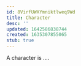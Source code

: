 ```yaml
---
id: 8VirfUWXYmniktlweq9Wd
title: Character
desc: ''
updated: 1642586838744
created: 1635307855065
stub: true
---
```


A character is ....
